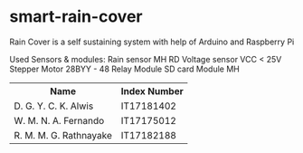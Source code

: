 # smart-rain-cover

<table>
  <tr>
    <th>Name</th>
    <th>Index Number</th>
  </tr>
  <tr>
    <td>D. G. Y. C. K. Alwis</td>
    <td>IT17181402</td>
  </tr>
  <tr>
    <td>W. M. N. A. Fernando</td>
    <td>IT17175012</td>
  </tr>
  <tr>
    <td>R. M. M. G. Rathnayake</td>
    <td>IT17182188</td>
  </tr>
  
  Rain Cover is a self sustaining system with help of Arduino and Raspberry Pi
  
  Used Sensors & modules:
  Rain sensor MH RD
  Voltage sensor VCC < 25V
  Stepper Motor 28BYY - 48
  Relay Module 
  SD card Module MH
 
